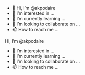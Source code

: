 - 👋 Hi, I’m @akpodaire
- 👀 I’m interested in ...
- 🌱 I’m currently learning ...
- 💞️ I’m looking to collaborate on ...
- 📫 How to reach me ...

<!---
akpodaire/akpodaire is a ✨ special ✨ repository because its `README.md` (this file) appears on your GitHub profile.
You can click the Preview link to take a look at your changes.
--->
Hi, I’m @akpodaire
- 👀 I’m interested in ...
- 🌱 I’m currently learning ...
- 💞️ I’m looking to collaborate on ...
- 📫 How to reach me ...
